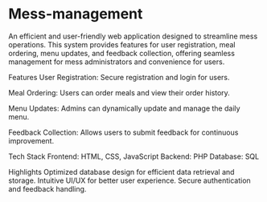 # Mess-management
An efficient and user-friendly web application designed to streamline mess operations. This system provides features for user registration, meal ordering, menu updates, and feedback collection, offering seamless management for mess administrators and convenience for users.

Features
User Registration: Secure registration and login for users.

Meal Ordering: Users can order meals and view their order history.

Menu Updates: Admins can dynamically update and manage the daily menu.

Feedback Collection: Allows users to submit feedback for continuous improvement.

Tech Stack
Frontend: HTML, CSS, JavaScript
Backend: PHP
Database: SQL

Highlights
Optimized database design for efficient data retrieval and storage.
Intuitive UI/UX for better user experience.
Secure authentication and feedback handling.
